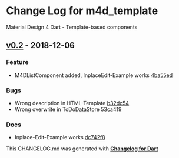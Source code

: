 # Change Log for m4d_template
Material Design 4 Dart - Template-based components

## [v0.2](http://github.com/mikemitterer/m4d_template/compare/v0.1...v0.2) - 2018-12-06

### Feature
* M4DListComponent added, InplaceEdit-Example works [4ba55ed](https://github.com/mikemitterer/m4d_template/commit/4ba55edaee4db005b4b1f0befdf47a9ba8d5d6ed)

### Bugs
* Wrong description in HTML-Template [b32dc54](https://github.com/mikemitterer/m4d_template/commit/b32dc548908a291d2526c1a28a0e2eec562389bf)
* Wrong overwrite in ToDoDataStore [53ca419](https://github.com/mikemitterer/m4d_template/commit/53ca419400b631f961f4557e11709804481f782a)

### Docs
* Inplace-Edit-Example works [dc742f8](https://github.com/mikemitterer/m4d_template/commit/dc742f810890750c5ff4c1b524c2c6af06af7337)


This CHANGELOG.md was generated with [**Changelog for Dart**](https://pub.dartlang.org/packages/changelog)
